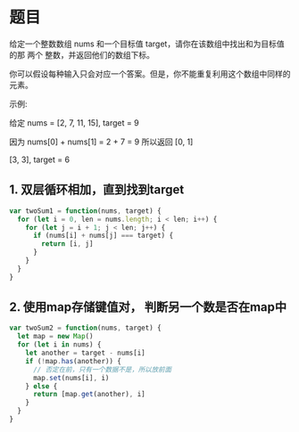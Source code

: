 # 题目

给定一个整数数组 nums 和一个目标值 target，请你在该数组中找出和为目标值的那 两个 整数，并返回他们的数组下标。

你可以假设每种输入只会对应一个答案。但是，你不能重复利用这个数组中同样的元素。

示例:

给定 nums = [2, 7, 11, 15], target = 9

因为 nums[0] + nums[1] = 2 + 7 = 9
所以返回 [0, 1]

[3, 3], target = 6

## 1. 双层循环相加，直到找到target

```js
var twoSum1 = function(nums, target) {
  for (let i = 0, len = nums.length; i < len; i++) {
    for (let j = i + 1; j < len; j++) {
      if (nums[i] + nums[j] === target) {
        return [i, j]
      }
    }
  }
}
```

## 2. 使用map存储键值对， 判断另一个数是否在map中

```js
var twoSum2 = function(nums, target) {
  let map = new Map()
  for (let i in nums) {
    let another = target - nums[i]
    if (!map.has(another)) {
      // 否定在前，只有一个数据不是，所以放前面
      map.set(nums[i], i)
    } else {
      return [map.get(another), i]
    }
  }
}
```
